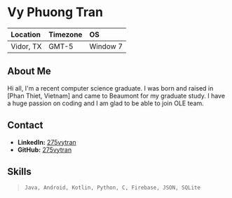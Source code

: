# Vy Phuong Tran

Location | Timezone | OS
:--- | :--- | :---
Vidor, TX | GMT-5 | Window 7|

## About Me
Hi all, I'm a recent computer science graduate. I was born and raised in [Phan Thiet, Vietnam] and came to Beaumont for my graduate study. I have a huge passion on coding and I am glad to be able to join OLE team.

## Contact
* __LinkedIn:__ [275vytran](https://www.linkedin.com/in/275vytran/)
* __GitHub:__ [275vytran](https://github.com/275vytran)

## Skills

>   `Java, Android, Kotlin, Python, C, Firebase, JSON, SQLite`
